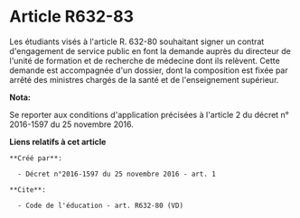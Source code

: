 # Article R632-83

Les étudiants visés à l'article R. 632-80 souhaitant signer un contrat d'engagement de service public en font la demande
auprès du directeur de l'unité de formation et de recherche de médecine dont ils relèvent. Cette demande est accompagnée d'un
dossier, dont la composition est fixée par arrêté des ministres chargés de la santé et de l'enseignement supérieur.

**Nota:**

Se reporter aux conditions d'application précisées à l'article 2 du décret n° 2016-1597 du 25 novembre 2016.

**Liens relatifs à cet article**

	**Créé par**:

	  - Décret n°2016-1597 du 25 novembre 2016 - art. 1

	**Cite**:

	  - Code de l'éducation - art. R632-80 (VD)
